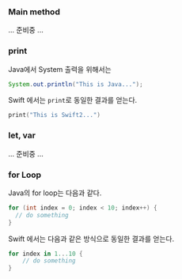 ### Main method
... 준비중 ...

### print
Java에서 System 출력을 위해서는
```Java
System.out.println("This is Java...");
```

Swift 에서는 `print`로 동일한 결과를 얻는다.
```Swift
print("This is Swift2...")
```

### let, var
... 준비중 ...

### for Loop
Java의 for loop는 다음과 같다.
```Java
for (int index = 0; index < 10; index++) {
  // do something
}
```

Swift 에서는 다음과 같은 방식으로 동일한 결과를 얻는다.
```Swift
for index in 1...10 {
    // do something
}
```
